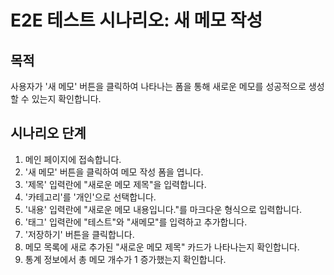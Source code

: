 # E2E 테스트 시나리오: 새 메모 작성

## 목적

사용자가 '새 메모' 버튼을 클릭하여 나타나는 폼을 통해 새로운 메모를 성공적으로 생성할 수 있는지 확인합니다.

## 시나리오 단계

1.  메인 페이지에 접속합니다.
2.  '새 메모' 버튼을 클릭하여 메모 작성 폼을 엽니다.
3.  '제목' 입력란에 "새로운 메모 제목"을 입력합니다.
4.  '카테고리'를 '개인'으로 선택합니다.
5.  '내용' 입력란에 "새로운 메모 내용입니다."를 마크다운 형식으로 입력합니다.
6.  '태그' 입력란에 "테스트"와 "새메모"를 입력하고 추가합니다.
7.  '저장하기' 버튼을 클릭합니다.
8.  메모 목록에 새로 추가된 "새로운 메모 제목" 카드가 나타나는지 확인합니다.
9.  통계 정보에서 총 메모 개수가 1 증가했는지 확인합니다.
